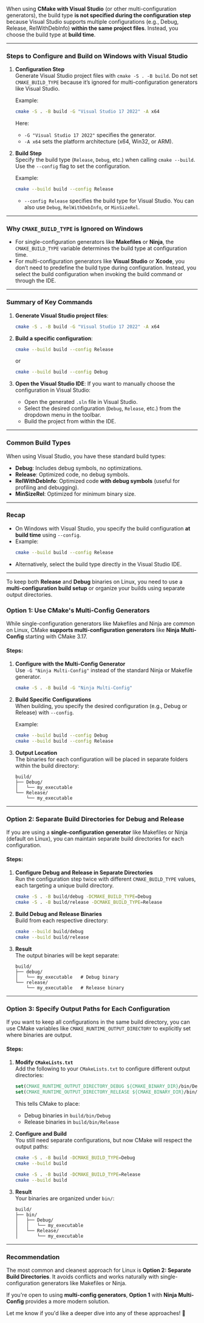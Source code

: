 When using **CMake with Visual Studio** (or other multi-configuration generators), the build type **is not specified during the configuration step** because Visual Studio supports multiple configurations (e.g., Debug, Release, RelWithDebInfo) **within the same project files**. Instead, you choose the build type at **build time**.

---

### **Steps to Configure and Build on Windows with Visual Studio**

1. **Configuration Step**  
   Generate Visual Studio project files with `cmake -S . -B build`. Do not set `CMAKE_BUILD_TYPE` because it’s ignored for multi-configuration generators like Visual Studio.

   Example:
   ```bash
   cmake -S . -B build -G "Visual Studio 17 2022" -A x64
   ```
   Here:
   - `-G "Visual Studio 17 2022"` specifies the generator.
   - `-A x64` sets the platform architecture (x64, Win32, or ARM).

2. **Build Step**  
   Specify the build type (`Release`, `Debug`, etc.) when calling `cmake --build`. Use the `--config` flag to set the configuration.

   Example:
   ```bash
   cmake --build build --config Release
   ```

   - `--config Release` specifies the build type for Visual Studio. You can also use `Debug`, `RelWithDebInfo`, or `MinSizeRel`.

---

### **Why `CMAKE_BUILD_TYPE` is Ignored on Windows**
- For single-configuration generators like **Makefiles** or **Ninja**, the `CMAKE_BUILD_TYPE` variable determines the build type at configuration time.
- For multi-configuration generators like **Visual Studio** or **Xcode**, you don’t need to predefine the build type during configuration. Instead, you select the build configuration when invoking the build command or through the IDE.

---

### **Summary of Key Commands**

1. **Generate Visual Studio project files**:
   ```bash
   cmake -S . -B build -G "Visual Studio 17 2022" -A x64
   ```

2. **Build a specific configuration**:
   ```bash
   cmake --build build --config Release
   ```
   or
   ```bash
   cmake --build build --config Debug
   ```

3. **Open the Visual Studio IDE**:
   If you want to manually choose the configuration in Visual Studio:
   - Open the generated `.sln` file in Visual Studio.
   - Select the desired configuration (`Debug`, `Release`, etc.) from the dropdown menu in the toolbar.
   - Build the project from within the IDE.

---

### **Common Build Types**
When using Visual Studio, you have these standard build types:
- **Debug**: Includes debug symbols, no optimizations.
- **Release**: Optimized code, no debug symbols.
- **RelWithDebInfo**: Optimized code **with debug symbols** (useful for profiling and debugging).
- **MinSizeRel**: Optimized for minimum binary size.

---

### **Recap**
- On Windows with Visual Studio, you specify the build configuration **at build time** using `--config`.
- Example:
   ```bash
   cmake --build build --config Release
   ```
- Alternatively, select the build type directly in the Visual Studio IDE.

---

To keep both **Release** and **Debug** binaries on Linux, you need to use a **multi-configuration build setup** or organize your builds using separate output directories.

### **Option 1: Use CMake's Multi-Config Generators**  
While single-configuration generators like Makefiles and Ninja are common on Linux, CMake **supports multi-configuration generators** like **Ninja Multi-Config** starting with CMake 3.17.

#### Steps:
1. **Configure with the Multi-Config Generator**  
   Use `-G "Ninja Multi-Config"` instead of the standard Ninja or Makefile generator.

   ```bash
   cmake -S . -B build -G "Ninja Multi-Config"
   ```

2. **Build Specific Configurations**  
   When building, you specify the desired configuration (e.g., Debug or Release) with `--config`.

   Example:
   ```bash
   cmake --build build --config Debug
   cmake --build build --config Release
   ```

3. **Output Location**  
   The binaries for each configuration will be placed in separate folders within the build directory:
   ```
   build/
   ├── Debug/
   │   └── my_executable
   └── Release/
       └── my_executable
   ```

---

### **Option 2: Separate Build Directories for Debug and Release**  
If you are using a **single-configuration generator** like Makefiles or Ninja (default on Linux), you can maintain separate build directories for each configuration.

#### Steps:
1. **Configure Debug and Release in Separate Directories**  
   Run the configuration step twice with different `CMAKE_BUILD_TYPE` values, each targeting a unique build directory.

   ```bash
   cmake -S . -B build/debug -DCMAKE_BUILD_TYPE=Debug
   cmake -S . -B build/release -DCMAKE_BUILD_TYPE=Release
   ```

2. **Build Debug and Release Binaries**  
   Build from each respective directory:

   ```bash
   cmake --build build/debug
   cmake --build build/release
   ```

3. **Result**  
   The output binaries will be kept separate:
   ```
   build/
   ├── debug/
   │   └── my_executable   # Debug binary
   └── release/
       └── my_executable   # Release binary
   ```

---

### **Option 3: Specify Output Paths for Each Configuration**
If you want to keep all configurations in the same build directory, you can use CMake variables like `CMAKE_RUNTIME_OUTPUT_DIRECTORY` to explicitly set where binaries are output.

#### Steps:
1. **Modify `CMakeLists.txt`**  
   Add the following to your `CMakeLists.txt` to configure different output directories:

   ```cmake
   set(CMAKE_RUNTIME_OUTPUT_DIRECTORY_DEBUG ${CMAKE_BINARY_DIR}/bin/Debug)
   set(CMAKE_RUNTIME_OUTPUT_DIRECTORY_RELEASE ${CMAKE_BINARY_DIR}/bin/Release)
   ```

   This tells CMake to place:
   - Debug binaries in `build/bin/Debug`
   - Release binaries in `build/bin/Release`

2. **Configure and Build**  
   You still need separate configurations, but now CMake will respect the output paths:

   ```bash
   cmake -S . -B build -DCMAKE_BUILD_TYPE=Debug
   cmake --build build

   cmake -S . -B build -DCMAKE_BUILD_TYPE=Release
   cmake --build build
   ```

3. **Result**  
   Your binaries are organized under `bin/`:
   ```
   build/
   ├── bin/
   │   ├── Debug/
   │   │   └── my_executable
   │   └── Release/
   │       └── my_executable
   ```

---

### **Recommendation**
The most common and cleanest approach for Linux is **Option 2: Separate Build Directories**. It avoids conflicts and works naturally with single-configuration generators like Makefiles or Ninja.

If you're open to using **multi-config generators**, **Option 1** with **Ninja Multi-Config** provides a more modern solution.

Let me know if you'd like a deeper dive into any of these approaches! 🚀
